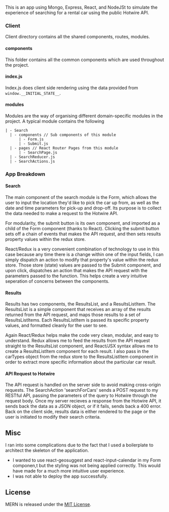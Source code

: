 This is an app using Mongo, Express, React, and NodeJSt to simulate the experience of searching for a rental car using the public Hotwire API. 

### Client

Client directory contains all the shared components, routes, modules.

#### components
This folder contains all the common components which are used throughout the project.

#### index.js
Index.js does client side rendering using the data provided from `window.__INITIAL_STATE__`.

#### modules
Modules are the way of organising different domain-specific modules in the project. A typical module contains the following
```
| - Search
  | - components // Sub components of this module
      | - Form.js
      | - Submit.js
  | - pages // React Router Pages from this module
      | - SearchPage.js
  | - SearchReducer.js
  | - SearchActions.js
```
### App Breakdown

#### Search
The main component of the search module is the Form, which allows the user to input the location they'd like to pick the car up from, as well as the date and time parameters for pick-up and drop-off. Its purpose is to collect the data needed to make a request to the Hotwire API.

For modularity, the submit button is its own component, and imported as a child of the Form component (thanks to React). Clicking the submit button sets off a chain of events that makes the API request, and then sets results property values within the redux store.

React/Redux is a very convenient combination of technology to use in this case because any time there is a change within one of the input fields, I can simply dispatch an action to modify that property's value within the redux store. Those store (state) values are passed to the Submit component, and upon click, dispatches an action that makes the API request with the parameters passed to the function. This helps create a very intuitive seperation of concerns between the components. 

#### Results
Results has two components, the ResultsList, and a ResultsListItem. The ResultsList is a simple component that receives an array of the results returned from the API request, and maps those results to a set of ResultsListItems.
Each ResultsListItem is passed its specific property values, and formatted cleanly for the user to see.

Again React/Redux helps make the code very clean, modular, and easy to understand. Redux allows me to feed the results from the API request straight to the ResultsList component, and React/JSX syntax allows me to create a ResultsListItem component for each result. I also pass in the carTypes object from the redux store to the ResultsListItem component in order to extract more specific information about the particular car result.

#### API Request to Hotwire
The API request is handled on the server side to avoid making cross-origin requests. The SearchAction 'searchForCars' sends a POST request to my RESTful API, passing the parameters of the query to Hotwire through the request body. Once my server recieves a response from the Hotwire API, it sends back the data as a JSON object, or if it fails, sends back a 400 error. Back on the client side, results data is either rendered to the page or the user is initiated to modify their search criteria.

## Misc

I ran into some complications due to the fact that I used a boilerplate to architect the skeleton of the application.
  - I wanted to use react-geosuggest and react-input-calendar in my Form componen,t but the styling was not being applied correctly. This would have made for a much more intuitive user experience.
  - I was not able to deploy the app successfully. 

## License
MERN is released under the [MIT License](http://www.opensource.org/licenses/MIT).
